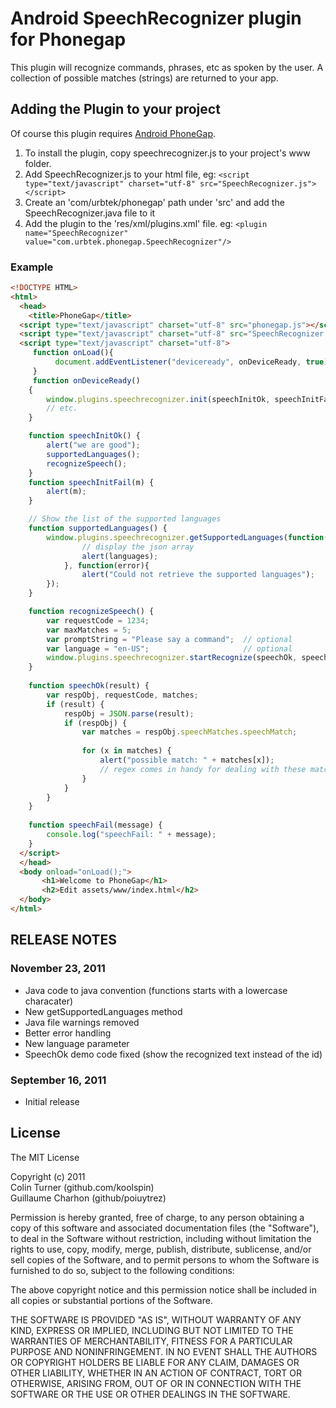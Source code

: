 # Android SpeechRecognizer plugin for Phonegap #

This plugin will recognize commands, phrases, etc as spoken by the user.
A collection of possible matches (strings) are returned to your app.

## Adding the Plugin to your project ##

Of course this plugin requires [Android PhoneGap](http://github.com/phonegap/phonegap-android).

1. To install the plugin, copy speechrecognizer.js to your project's www folder.
2. Add SpeechRecognizer.js to your html file, eg: `<script type="text/javascript" charset="utf-8" src="SpeechRecognizer.js"></script>`
3. Create an 'com/urbtek/phonegap' path under 'src' and add the SpeechRecognizer.java file to it
4. Add the plugin to the 'res/xml/plugins.xml' file. eg: `<plugin name="SpeechRecognizer" value="com.urbtek.phonegap.SpeechRecognizer"/>`

### Example
```html
<!DOCTYPE HTML>
<html>
  <head>
    <title>PhoneGap</title>
  <script type="text/javascript" charset="utf-8" src="phonegap.js"></script> 
  <script type="text/javascript" charset="utf-8" src="SpeechRecognizer.js"></script>      
  <script type="text/javascript" charset="utf-8">
     function onLoad(){
          document.addEventListener("deviceready", onDeviceReady, true);
     }
     function onDeviceReady()
	{
	    window.plugins.speechrecognizer.init(speechInitOk, speechInitFail);
	    // etc.
	}

	function speechInitOk() {
		alert("we are good");
		supportedLanguages();
		recognizeSpeech();
	}
	function speechInitFail(m) {
		alert(m);
	}

	// Show the list of the supported languages
	function supportedLanguages() {
		window.plugins.speechrecognizer.getSupportedLanguages(function(languages){
				// display the json array
				alert(languages);
			}, function(error){
				alert("Could not retrieve the supported languages");
		});
	}

	function recognizeSpeech() {
	    var requestCode = 1234;
	    var maxMatches = 5;
	    var promptString = "Please say a command";	// optional
		var language = "en-US";						// optional
	    window.plugins.speechrecognizer.startRecognize(speechOk, speechFail, requestCode, maxMatches, promptString, language);
	}
	
	function speechOk(result) {
	    var respObj, requestCode, matches;
	    if (result) {
	        respObj = JSON.parse(result);
	        if (respObj) {
	            var matches = respObj.speechMatches.speechMatch;
	            
	            for (x in matches) {
	                alert("possible match: " + matches[x]);
	                // regex comes in handy for dealing with these match strings
	            }
	        }        
	    }
	}
	
	function speechFail(message) {
	    console.log("speechFail: " + message);
	}
  </script>
  </head>
  <body onload="onLoad();">
       <h1>Welcome to PhoneGap</h1>
       <h2>Edit assets/www/index.html</h2>
  </body>
</html>
```

## RELEASE NOTES ##

### November 23, 2011 ###

* Java code to java convention (functions starts with a lowercase characater)
* New getSupportedLanguages method
* Java file warnings removed
* Better error handling 
* New language parameter
* SpeechOk demo code fixed (show the recognized text instead of the id)

### September 16, 2011 ###

* Initial release

## License

The MIT License

Copyright (c) 2011  
Colin Turner (github.com/koolspin)  
Guillaume Charhon (github/poiuytrez)  


Permission is hereby granted, free of charge, to any person obtaining a copy of this software and associated documentation files (the "Software"), to deal in the Software without restriction, including without limitation the rights to use, copy, modify, merge, publish, distribute, sublicense, and/or sell copies of the Software, and to permit persons to whom the Software is furnished to do so, subject to the following conditions:

The above copyright notice and this permission notice shall be included in all copies or substantial portions of the Software.

THE SOFTWARE IS PROVIDED "AS IS", WITHOUT WARRANTY OF ANY KIND, EXPRESS OR IMPLIED, INCLUDING BUT NOT LIMITED TO THE WARRANTIES OF MERCHANTABILITY, FITNESS FOR A PARTICULAR PURPOSE AND NONINFRINGEMENT. IN NO EVENT SHALL THE AUTHORS OR COPYRIGHT HOLDERS BE LIABLE FOR ANY CLAIM, DAMAGES OR OTHER LIABILITY, WHETHER IN AN ACTION OF CONTRACT, TORT OR OTHERWISE, ARISING FROM, OUT OF OR IN CONNECTION WITH THE SOFTWARE OR THE USE OR OTHER DEALINGS IN THE SOFTWARE.

